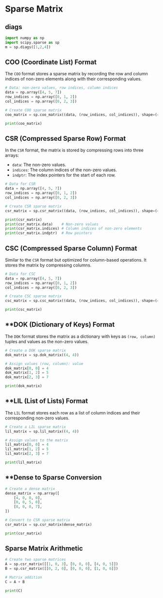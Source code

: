 # Sparse Matrix

## diags
```py
import numpy as np
import scipy.sparse as sp
m = sp.diags([1,2,4])
```

## COO (Coordinate List) Format
The `COO` format stores a sparse matrix by recording the row and column indices of non-zero elements along with their corresponding values.

```py
# Data: non-zero values, row indices, column indices
data = np.array([4, 5, 7])
row_indices = np.array([0, 1, 2])
col_indices = np.array([0, 2, 3])

# Create COO sparse matrix
coo_matrix = sp.coo_matrix((data, (row_indices, col_indices)), shape=(4, 4))

print(coo_matrix)
```

## CSR (Compressed Sparse Row) Format 
In the `CSR` format, the matrix is stored by compressing rows into three arrays:
- `data`: The non-zero values.
- `indices`: The column indices of the non-zero values.
- `indptr`: The index pointers for the start of each row.

```py
# Data for CSR
data = np.array([4, 5, 7])
row_indices = np.array([0, 1, 2])
col_indices = np.array([0, 2, 3])

# Create CSR sparse matrix
csr_matrix = sp.csr_matrix((data, (row_indices, col_indices)), shape=(4, 4))

print(csr_matrix)
print(csr_matrix.data)    # Non-zero values
print(csr_matrix.indices) # Column indices of non-zero elements
print(csr_matrix.indptr)  # Row pointers
```

## CSC (Compressed Sparse Column) Format
Similar to the `CSR` format but optimized for column-based operations. It stores the matrix by compressing columns.

```py
# Data for CSC
data = np.array([4, 5, 7])
row_indices = np.array([0, 1, 2])
col_indices = np.array([0, 2, 3])

# Create CSC sparse matrix
csc_matrix = sp.csc_matrix((data, (row_indices, col_indices)), shape=(4, 4))

print(csc_matrix)
```

## **DOK (Dictionary of Keys) Format
The `DOK` format stores the matrix as a dictionary with keys as `(row, column)` tuples and values as the non-zero values.

```py
# Create a DOK sparse matrix
dok_matrix = sp.dok_matrix((4, 4))

# Assign values (row, column): value
dok_matrix[0, 0] = 4
dok_matrix[1, 2] = 5
dok_matrix[2, 3] = 7

print(dok_matrix)
```

## **LIL (List of Lists) Format
The `LIL` format stores each row as a list of column indices and their corresponding non-zero values.

```py
# Create a LIL sparse matrix
lil_matrix = sp.lil_matrix((4, 4))

# Assign values to the matrix
lil_matrix[0, 0] = 4
lil_matrix[1, 2] = 5
lil_matrix[2, 3] = 7

print(lil_matrix)
```

## **Dense to Sparse Conversion
```py
# Create a dense matrix
dense_matrix = np.array([
    [4, 0, 0, 0],
    [0, 0, 5, 0],
    [0, 0, 0, 7],
])

# Convert to CSR sparse matrix
csr_matrix = sp.csr_matrix(dense_matrix)

print(csr_matrix)
```

## Sparse Matrix Arithmetic
```py 
# Create two sparse matrices
A = sp.csr_matrix([[1, 0, 3], [0, 0, 0], [4, 0, 5]])
B = sp.csr_matrix([[0, 2, 0], [0, 0, 0], [1, 0, 6]])

# Matrix addition
C = A + B

print(C)
```
